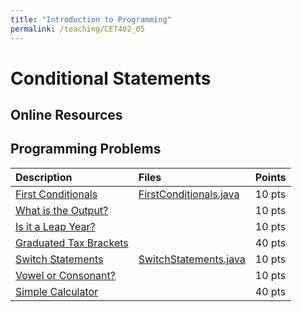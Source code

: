 ```yaml
---
title: "Introduction to Programming"
permalink: /teaching/CET402_05
---
```


# Conditional Statements

## Online Resources

## Programming Problems

| Description           |Files   | Points |
| :-------------------- | :----- | :----- |
| [First Conditionals](/files/CET402/05_FirstConditionals.pdf) |[FirstConditionals.java](/files/CET402/FirstConditional.java) | 10 pts |
| [What is the Output?](/files/CET402/05_WhatIsTheOutput.pdf)    |       | 10 pts |
| [Is it a Leap Year?](/files/CET402/05_LeapYear.pdf) |        | 10 pts |
| [Graduated Tax Brackets](/files/CET402/05_GraduatedTax.pdf) |        | 40 pts |
| [Switch Statements](/files/CET402/05_SwitchStatements.pdf) |[SwitchStatements.java](/files/CET402/SwitchStatements.java) | 10 pts |
| [Vowel or Consonant?](/files/CET402/05_VowelConsonant.pdf) |        | 10 pts |
| [Simple Calculator](/files/CET402/05_SimpleCalculator.pdf) |        | 40 pts |
